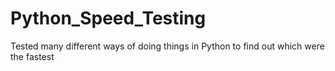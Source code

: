 # Python_Speed_Testing
Tested many different ways of doing things in Python to find out which were the fastest
